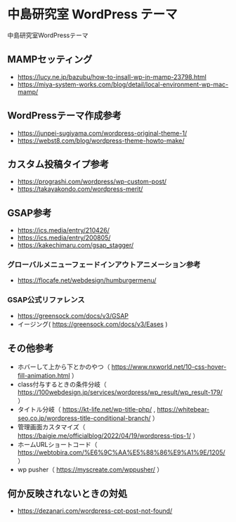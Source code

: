 # 中島研究室 WordPress テーマ

中島研究室WordPressテーマ

## MAMPセッティング
- https://lucy.ne.jp/bazubu/how-to-insall-wp-in-mamp-23798.html
- https://miya-system-works.com/blog/detail/local-environment-wp-mac-mamp/

## WordPressテーマ作成参考
- https://junpei-sugiyama.com/wordpress-original-theme-1/
- https://webst8.com/blog/wordpress-theme-howto-make/

## カスタム投稿タイプ参考
- https://prograshi.com/wordpress/wp-custom-post/
- https://takayakondo.com/wordpress-merit/

## GSAP参考
- https://ics.media/entry/210426/
- https://ics.media/entry/200805/
- https://kakechimaru.com/gsap_stagger/
### グローバルメニューフェードインアウトアニメーション参考
- https://flocafe.net/webdesign/humburgermenu/
### GSAP公式リファレンス
- https://greensock.com/docs/v3/GSAP
- イージング( https://greensock.com/docs/v3/Eases )


## その他参考
- ホバーして上から下とかのやつ（ https://www.nxworld.net/10-css-hover-fill-animation.html ）
- class付与するときの条件分岐（ https://100webdesign.jp/services/wordpress/wp_result/wp_result-179/ ）
- タイトル分岐（ https://kt-life.net/wp-title-php/ , https://whitebear-seo.co.jp/wordpress-title-conditional-branch/ ）
- 管理画面カスタマイズ（ https://baigie.me/officialblog/2022/04/19/wordpress-tips-1/ ）
- ホームURLショートコード（ https://webtobira.com/%E6%9C%AA%E5%88%86%E9%A1%9E/1205/ ）
- wp pusher（ https://myscreate.com/wppusher/ ）

## 何か反映されないときの対処
- https://dezanari.com/wordpress-cpt-post-not-found/
